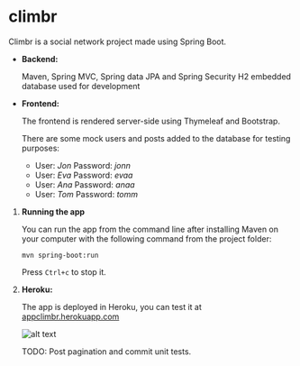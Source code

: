 # climbr
Climbr is a social network project made using Spring Boot.

* **Backend:**
 
  Maven, Spring MVC, Spring data JPA and Spring Security
  H2 embedded database used for development

* **Frontend:**

  The frontend is rendered server-side using Thymeleaf and Bootstrap.
  
  There are some mock users and posts added to the database for testing purposes:
  
  * User: _Jon_ Password: _jonn_
  * User: _Eva_ Password: _evaa_
  * User: _Ana_ Password: _anaa_
  * User: _Tom_ Password: _tomm_

 1) **Running the app**
  
    You can run the app from the command line after installing Maven on your computer with the following command
    from the project folder:
    
    `mvn spring-boot:run`
       
    Press `Ctrl+c` to stop it.
    
1) **Heroku:**

    The app is deployed in Heroku, you can test it at [appclimbr.herokuapp.com](https://appclimbr.herokuapp.com)
    
    ![alt text](https://github.com/ramiro-igmun/climbr/blob/master/screenshot.png "Climr")
    
    TODO: Post pagination and commit unit tests.
